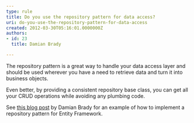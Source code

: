 ```yaml
---
type: rule
title: Do you use the repository pattern for data access?
uri: do-you-use-the-repository-pattern-for-data-access
created: 2012-03-30T05:16:01.0000000Z
authors:
- id: 23
  title: Damian Brady

---
```




<span class='intro'> <p>The repository pattern is a great way to handle your data access layer and should be used wherever you have a need to retrieve data and turn it into business objects.</p> </span>

<p>Even better, by providing a consistent repository base class, you can get all your CRUD operations while avoiding any plumbing code.</p>
<p>See <a href="http&#58;//brdy.in/xqrAFb">this blog post</a>&#160;by Damian Brady for an example of how to implement a repository pattern for Entity Framework.</p>


